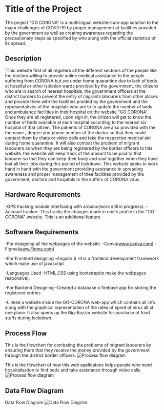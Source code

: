 # Title of the Project

The project "GO CORONA" is a multilingual website-cum-app solution to the major challenges of COVID-19 by proper management of facilities provided by the government as well as creating awareness regarding the precautionary steps as specified by who along with the official statistics of its spread.

## Description

]This website first of all registers all the different sections of the people like the doctors willing to provide online medical assistance to the people suffering from CORONA but are under home quarantine due to lack of beds at hospital or other isolation wards provided by the government, the citizens who are in search of nearest hospitals, the government officers at the district borders to prevent the entry of migrants labourers from other places and provide them with the facilities proided by the government and the representatives of the hospitals who are to to update the number of beds and ambulance facilities in their hospital on the website "GO CORONA". Once they are all registered, upon sign in, the citizen will get to know the number of beds available at each hospital according to the nearest six hospital of that citizen. The patients of CORONA are also provided with the the name , degree and phone number of the doctor so that they could contact them by chats or video calls and take the respective medical aid during home quarantine. It will also combat the problem of migrant labourers as when they are being registered by the border officers to this website, the website will keep track of the amount to be paid to that labourer so that they can keep their body and soul together when they have lost all their jobs during this period of lockdown. This website seeks to work hand in hand with the government providing assistance in spreading awareness and proper management of thee facilities provided by the government, dectors and hospitals to the suffers of CORONA virus.   

## Hardware Requirements

-GPS tracking module interfacing with arduino(work still in progress).
-Account tracker- This tracks the changes made in one's profile in the "GO CORONA" website. This is an additional feature.

## Software Requirements

-For designing all the webpages of the website.
-Canva(www.canva.com)
-Figma(www.Figma.com)


-For Frontend designing
-Angular 6
-It is a frontend development framework which make use of javascript

-Languages Used
-HTML,CSS using bootstrap(to make the webpages responsive).


-For Backend Designing
-Created a database o firebase app for storing the registered entries

-Linked a website inside the GO-CORONA web-app which contains all info along with the graphical representation of the rates of spred of virus all at one place. It also opens up the Big-Bazzar website for purchase of food stuffs during lockdown.

## Process Flow
 
 This is the flowchart for combating the problems of migrant labourers by ensuring them that they receive the money provided by the government through the district border officers.
![Process flow diagram](https://github.com/supu2701/e-Yantra-Hackathon-COVID19-webapp/blob/master/processflow1.png)

This is the flowchart of how this web applicatons helps people who need hospitalisation to find beds and take assistance through video calls.
![Process flow diagram](https://github.com/supu2701/e-Yantra-Hackathon-COVID19-webapp/blob/master/processflow2.png)

## Data Flow Diagram

Data Flow Diagram
![Data Flow Diagram](https://github.com/supu2701/e-Yantra-Hackathon-COVID19-webapp/blob/master/dataflow.jpg)


